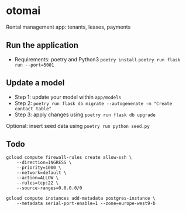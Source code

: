 # otomai

Rental management app: tenants, leases, payments

## Run the application

- Requirements: poetry and Python3
  `poetry install`
  `poetry run flask run --port=5001`

## Update a model

- Step 1: update your model within `app/models`
- Step 2: `poetry run flask db migrate --autogenerate -m "Create contact table" `
- Step 3: apply changes using `poetry run flask db upgrade`

Optional: insert seed data using `poetry run python seed.py`

## Todo

```
gcloud compute firewall-rules create allow-ssh \
    --direction=INGRESS \
    --priority=1000 \
    --network=default \
    --action=ALLOW \
    --rules=tcp:22 \
    --source-ranges=0.0.0.0/0

gcloud compute instances add-metadata postgres-instance \
    --metadata serial-port-enable=1 --zone=europe-west9-b

```
